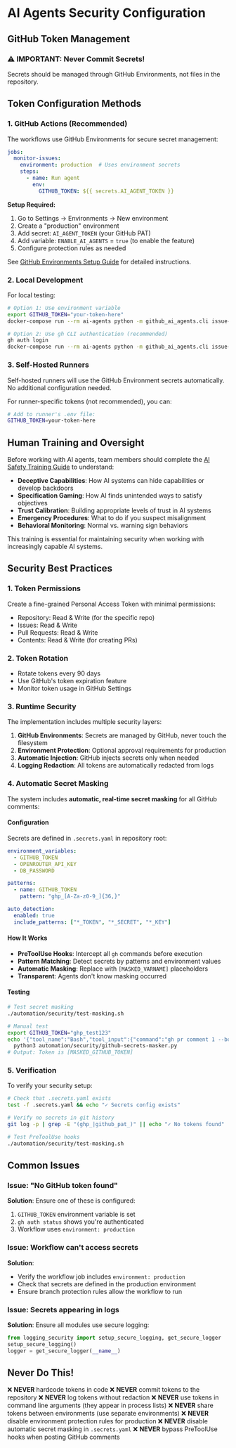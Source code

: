 # AI Agents Security Configuration

## GitHub Token Management

### ⚠️ IMPORTANT: Never Commit Secrets!

Secrets should be managed through GitHub Environments, not files in the repository.

## Token Configuration Methods

### 1. GitHub Actions (Recommended)

The workflows use GitHub Environments for secure secret management:

```yaml
jobs:
  monitor-issues:
    environment: production  # Uses environment secrets
    steps:
      - name: Run agent
        env:
          GITHUB_TOKEN: ${{ secrets.AI_AGENT_TOKEN }}
```

**Setup Required:**
1. Go to Settings → Environments → New environment
2. Create a "production" environment
3. Add secret: `AI_AGENT_TOKEN` (your GitHub PAT)
4. Add variable: `ENABLE_AI_AGENTS` = `true` (to enable the feature)
5. Configure protection rules as needed

See [GitHub Environments Setup Guide](../infrastructure/github-environments.md) for detailed instructions.

### 2. Local Development

For local testing:

```bash
# Option 1: Use environment variable
export GITHUB_TOKEN="your-token-here"
docker-compose run --rm ai-agents python -m github_ai_agents.cli issue-monitor

# Option 2: Use gh CLI authentication (recommended)
gh auth login
docker-compose run --rm ai-agents python -m github_ai_agents.cli issue-monitor
```

### 3. Self-Hosted Runners

Self-hosted runners will use the GitHub Environment secrets automatically. No additional configuration needed.

For runner-specific tokens (not recommended), you can:
```bash
# Add to runner's .env file:
GITHUB_TOKEN=your-token-here
```

## Human Training and Oversight

Before working with AI agents, team members should complete the [AI Safety Training Guide](human-training.md) to understand:

- **Deceptive Capabilities**: How AI systems can hide capabilities or develop backdoors
- **Specification Gaming**: How AI finds unintended ways to satisfy objectives
- **Trust Calibration**: Building appropriate levels of trust in AI systems
- **Emergency Procedures**: What to do if you suspect misalignment
- **Behavioral Monitoring**: Normal vs. warning sign behaviors

This training is essential for maintaining security when working with increasingly capable AI systems.

## Security Best Practices

### 1. Token Permissions

Create a fine-grained Personal Access Token with minimal permissions:
- Repository: Read & Write (for the specific repo)
- Issues: Read & Write
- Pull Requests: Read & Write
- Contents: Read & Write (for creating PRs)

### 2. Token Rotation

- Rotate tokens every 90 days
- Use GitHub's token expiration feature
- Monitor token usage in GitHub Settings

### 3. Runtime Security

The implementation includes multiple security layers:

1. **GitHub Environments**: Secrets are managed by GitHub, never touch the filesystem
2. **Environment Protection**: Optional approval requirements for production
3. **Automatic Injection**: GitHub injects secrets only when needed
4. **Logging Redaction**: All tokens are automatically redacted from logs

### 4. Automatic Secret Masking

The system includes **automatic, real-time secret masking** for all GitHub comments:

#### Configuration
Secrets are defined in `.secrets.yaml` in repository root:
```yaml
environment_variables:
  - GITHUB_TOKEN
  - OPENROUTER_API_KEY
  - DB_PASSWORD

patterns:
  - name: GITHUB_TOKEN
    pattern: "ghp_[A-Za-z0-9_]{36,}"

auto_detection:
  enabled: true
  include_patterns: ["*_TOKEN", "*_SECRET", "*_KEY"]
```

#### How It Works
- **PreToolUse Hooks**: Intercept all `gh` commands before execution
- **Pattern Matching**: Detect secrets by patterns and environment values
- **Automatic Masking**: Replace with `[MASKED_VARNAME]` placeholders
- **Transparent**: Agents don't know masking occurred

#### Testing
```bash
# Test secret masking
./automation/security/test-masking.sh

# Manual test
export GITHUB_TOKEN="ghp_test123"
echo '{"tool_name":"Bash","tool_input":{"command":"gh pr comment 1 --body \"Token ghp_test123\""}}' | \
  python3 automation/security/github-secrets-masker.py
# Output: Token is [MASKED_GITHUB_TOKEN]
```

### 5. Verification

To verify your security setup:

```bash
# Check that .secrets.yaml exists
test -f .secrets.yaml && echo "✓ Secrets config exists"

# Verify no secrets in git history
git log -p | grep -E "(ghp_|github_pat_)" || echo "✓ No tokens found"

# Test PreToolUse hooks
./automation/security/test-masking.sh
```

## Common Issues

### Issue: "No GitHub token found"

**Solution**: Ensure one of these is configured:
1. `GITHUB_TOKEN` environment variable is set
2. `gh auth status` shows you're authenticated
3. Workflow uses `environment: production`

### Issue: Workflow can't access secrets

**Solution**:
- Verify the workflow job includes `environment: production`
- Check that secrets are defined in the production environment
- Ensure branch protection rules allow the workflow to run

### Issue: Secrets appearing in logs

**Solution**: Ensure all modules use secure logging:
```python
from logging_security import setup_secure_logging, get_secure_logger
setup_secure_logging()
logger = get_secure_logger(__name__)
```

## Never Do This!

❌ **NEVER** hardcode tokens in code
❌ **NEVER** commit tokens to the repository
❌ **NEVER** log tokens without redaction
❌ **NEVER** use tokens in command line arguments (they appear in process lists)
❌ **NEVER** share tokens between environments (use separate environments)
❌ **NEVER** disable environment protection rules for production
❌ **NEVER** disable automatic secret masking in `.secrets.yaml`
❌ **NEVER** bypass PreToolUse hooks when posting GitHub comments
